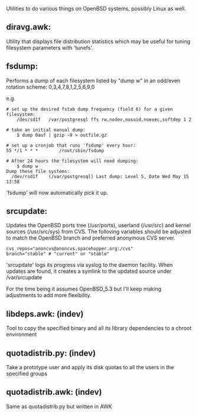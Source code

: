 Utilities to do various things on OpenBSD systems, possibly Linux as well.

diravg.awk:
--------------
Utility that displays file distribution statistics which may be useful for
tuning filesystem parameters with 'tunefs'.

fsdump:
------
Performs a dump of each filesystem listed by "dump w" in an odd/even rotation
scheme: 0,3,4,7,8,1,2,5,6,9,0

e.g.

    # set up the desired fstab dump frequency (field 6) for a given filesystem:
        /dev/sd1f   /var/postgresql ffs rw,nodev,nosuid,noexec,softdep 1 2

    # take an initial manual dump:
        $ dump 0auf | gzip -9 > outfile.gz

    # set up a cronjob that runs 'fsdump' every hour:
    55 */1 * * *        /root/sbin/fsdump

    # After 24 hours the filesystem will need dumping:
        $ dump w
    Dump these file systems:
      /dev/rsd1f    (/var/postgresql) Last dump: Level 5, Date Wed May 15 13:58

'fsdump' will now automatically pick it up.

srcupdate:
---------
Updates the OpenBSD ports tree (/usr/ports), userland (/usr/src) and kernel
sources (/usr/src/sys) from CVS. The folloving variables should be adjusted to
match the OpenBSD branch and preferred anonymous CVS server.

    cvs_repos="anoncvs@anoncvs.spacehopper.org:/cvs"
    branch="stable" # "current" or "stable"

'srcupdate' logs its progress via syslog to the daemon facility. When updates
are found, it creates a symlink to the updated source under /var/srcupdate

For the time being it assumes OpenBSD_5.3 but I'll keep making adjustments to
add more flexibility.

libdeps.awk: (indev)
-----------
Tool to copy the specified binary and all its library dependencies to a chroot
environment

quotadistrib.py: (indev)
---------------
Take a prototype user and apply its disk quotas to all the users in the
specified groups

quotadistrib.awk: (indev)
----------------
Same as quotadistrib.py but written in AWK

